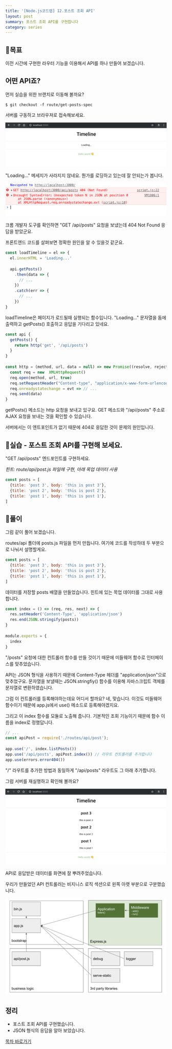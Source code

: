 ```yaml
---
title: '[Node.js코드랩] 12.포스트 조회 API'
layout: post
summary: 포스트 조회 API를 구현합니다
category: series
---
```


## 🌳목표 

이전 시간에 구현한 라우터 기능을 이용해서 API를 하나 만들어 보겠습니다.

## 어떤 API죠? 

먼저 실습을 위한 브랜치로 이동해 볼까요? 

```
$ git checkout -f route/get-posts-spec
```

서버를 구동하고 브라우져로 접속해보세요. 

![](/assets/imgs/2018/12/12/result_1.png)

"Loading..." 메세지가 사라지지 않네요. 
뭔가를 로딩하고 있는데 잘 안되는가 봅니다.

![](/assets/imgs/2018/12/12/result_2.png)

크롬 개발자 도구를 확인하면 "GET /api/posts" 요청을 보냈는데 404 Not Found 응답을 받았군요. 

프론트엔드 코드를 살펴보면 정확한 원인을 알 수 있을것 같군요. 

```js
const loadTimeline = el => {
  el.innerHTML = 'Loading...'

  api.getPosts()
    .then(data => {
      // ...
    })
    .catch(err => {
      // ...
    })
}
```

loadTimeline은 페이지가 로드될때 실행되는 함수입니다.
"Loading..." 문자열을 돔에 출력하고 getPosts() 호출하고 응답을 기다리고 있네요. 

```js
const api {
  getPosts() {
    return http('get', '/api/posts')
  }
}

const http = (method, url, data = null) => new Promise((resolve, reject) => {
  const req = new  XMLHttpRequest()
  req.open(method, url, true)
  req.setRequestHeader("Content-type", "application/x-www-form-urlencoded");
  req.onreadystatechange = evt => // ...
  req.send(data)
}
```

getPosts() 메소드는 http 요청을 보내고 있구요. 
GET 메소드와 "/api/posts" 주소로 AJAX 요청을 보내는 것을 확인할 수 있습니다.

서버에서는 이 엔트포인트가 없기 때문에 404로 응답한 것이 문제의 원인입니다.

## 🐤실습 - 포스트 조회 API를 구현해 보세요.

"GET /api/posts" 엔드포인트를 구현하세요.

*힌트: route/api/post.js 파일에 구현, 아래 목업 데이터 사용*

```js
const posts = [
  {title: 'post 3', body: 'this is post 3'},
  {title: 'post 2', body: 'this is post 2'},
  {title: 'post 1', body: 'this is post 1'},
]
```

## 🐤풀이

그럼 같이 풀어 보겠습니다.

routes/api 폴더에 posts.js 파일을 먼저 만듭니다. 
여기에 코드를 작성하데 두 부분으로 나눠서 설명할게요.

```js
const posts = [
  {title: 'post 3', body: 'this is post 3'},
  {title: 'post 2', body: 'this is post 2'},
  {title: 'post 1', body: 'this is post 1'},
]
```

데이터를 저장할 posts 배열을 만들었습니다. 
힌트에 있는 목업 데이터를 그대로 사용합니다.

```js
const index = () => (req, res, next) => {
  res.setHeader('Content-Type', 'application/json')
  res.end(JSON.stringify(posts))
}

module.exports = {
  index
}
```

"/posts" 요청에 대한 컨트롤러 함수를 만들 것이기 때문에 미들웨어 함수로 인터페이스를 맞추었습니다.

API는 JSON 형식을 사용하기 때문에 Content-Type 헤더를 "application/json"으로 맞추었구요.
문자열을 보낼때는 JSON.stringfiy() 함수를 이용해 자바스크립트 객체를 문자열로 변환하였습니다.

그럼 이 컨트롤러를 등록해야하는데요 어디서 할까요? 
네, 맞습니다. 이것도 미들웨어 함수이기 때문에 app.js에서 use() 메소드로 등록해야겠지요. 

그리고 이 index 함수를 모듈로 노출해 줍니다. 
기본적인 조회 기능이기 때문에 함수 이름을 index로 정했답니다. 

```js
// ...
const apiPost = require('./routes/api/post');

app.use('/', index.listPosts())
app.use('/api/posts', apiPost.index()) // 라우트 컨트롤러를 추가합니다
app.use(errors.error404())
```

"/" 라우트를 추가한 방법과 동일하게 "/api/posts" 라우트도 그 아래 추가합니다.

그럼 서버를 재실행하고 확인해 볼까요? 

![](/assets/imgs/2018/12/12/result_3.png)

API로 응답받은 데이터를 화면에 잘 뿌려주었습니다.

우리가 만들었던 API 컨트롤러는 비지니스 로직 섹션으로 왼쪽 아랫 부분으로 구분했습니다.

![](/assets/imgs/2018/12/12/struct.png)


## 정리 

* 포스트 조회 API를 구현했습니다.
* JSON 형식의 응답을 알아 보았습니다.


[목차 바로가기](/series/2018/12/01/node-web-0_index.html)